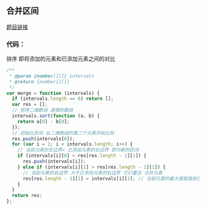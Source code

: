 <!--
 * @Author: “liwx” “1258598654qq.com”
 * @Date: 2024-08-19 13:51:25
 * @LastEditors: “liwx” “1258598654qq.com”
 * @LastEditTime: 2024-08-19 13:51:35
 * @FilePath: \vuepress-starter\docs\algorithm\middle\合并区间.md
 * @Description: 这是默认设置,请设置`customMade`, 打开koroFileHeader查看配置 进行设置: https://github.com/OBKoro1/koro1FileHeader/wiki/%E9%85%8D%E7%BD%AE
-->

## **合并区间**

[题目链接](https://leetcode.cn/problems/merge-intervals/)

### 代码：

排序 即将添加的元素和已添加元素之间的对比

```js
/**
 * @param {number[][]} intervals
 * @return {number[][]}
 */
var merge = function (intervals) {
  if (intervals.length == 0) return [];
  var res = [];
  // 排序二维数组 递增的数组
  intervals.sort(function (a, b) {
    return a[0] - b[0];
  });
  // 初始化区间 从二维数组的第二个元素开始比较
  res.push(intervals[0]);
  for (var i = 1; i < intervals.length; i++) {
    // 当前元素的左边界> 已添加元素的右边界 即为新的区间
    if (intervals[i][0] > res[res.length - 1][1]) {
      res.push(intervals[i]);
    } else if (intervals[i][1] > res[res.length - 1][1]) {
      // 当前元素的右边界 大于已添加元素的右边界 它们重合 合并元素
      res[res.length - 1][1] = intervals[i][1]; // 当前元素的最大值赋值给已添加元素的最大值
    }
  }
  return res;
};
```
